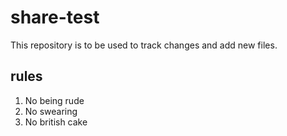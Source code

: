 # share-test

This repository is to be used to track changes and add new files.

## rules

1. No being rude
2. No swearing
3. No british cake


